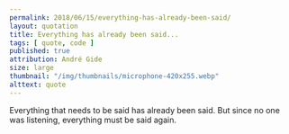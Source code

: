 ```yaml
---
permalink: 2018/06/15/everything-has-already-been-said/
layout: quotation
title: Everything has already been said...
tags: [ quote, code ]
published: true
attribution: André Gide
size: large
thumbnail: "/img/thumbnails/microphone-420x255.webp"
alttext: quote
---
```


Everything that needs to be said has already been said. But since no one was listening, everything must be said again.




